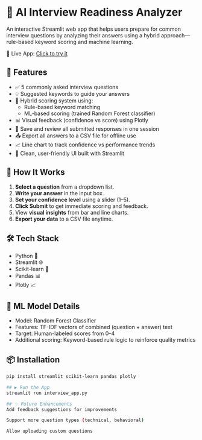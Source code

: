 # 🧠 AI Interview Readiness Analyzer

An interactive Streamlit web app that helps users prepare for common interview questions by analyzing their answers using a hybrid approach—rule-based keyword scoring and machine learning.

🚀 Live App: [Click to try it](https://aiinterviewapppy-cvcmpghgjzjvwqeb46bwfu.streamlit.app/)


## 🚀 Features

- ✅ 5 commonly asked interview questions
- 💡 Suggested keywords to guide your answers
- 🤖 Hybrid scoring system using:
  - Rule-based keyword matching
  - ML-based scoring (trained Random Forest classifier)
- 📊 Visual feedback (confidence vs score) using Plotly
- 💾 Save and review all submitted responses in one session
- 📤 Export all answers to a CSV file for offline use
- 📈 Line chart to track confidence vs performance trends
- 🧹 Clean, user-friendly UI built with Streamlit

## 🎯 How It Works

1. **Select a question** from a dropdown list.
2. **Write your answer** in the input box.
3. **Set your confidence level** using a slider (1–5).
4. **Click Submit** to get immediate scoring and feedback.
5. View **visual insights** from bar and line charts.
6. **Export your data** to a CSV file anytime.



## 🛠️ Tech Stack

- Python 🐍
- Streamlit 🌐
- Scikit-learn 🤖
- Pandas 📊
- Plotly 📈


## 🧠 ML Model Details

- Model: Random Forest Classifier
- Features: TF-IDF vectors of combined (question + answer) text
- Target: Human-labeled scores from 0–4
- Additional scoring: Keyword-based rule logic to reinforce quality metrics

## 📦 Installation

```bash
pip install streamlit scikit-learn pandas plotly

## ▶️ Run the App
streamlit run interview_app.py

## ✨ Future Enhancements
Add feedback suggestions for improvements

Support more question types (technical, behavioral)

Allow uploading custom questions






